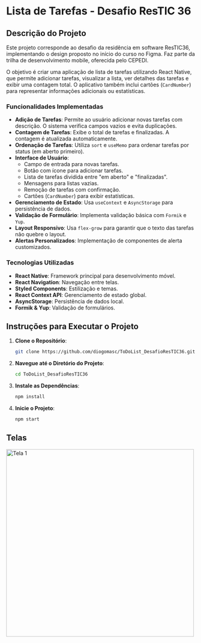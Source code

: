 # Lista de Tarefas - Desafio ResTIC 36

## Descrição do Projeto

Este projeto corresponde ao desafio da residência em software ResTIC36, implementando o design proposto no início do curso no Figma. Faz parte da trilha de desenvolvimento mobile, oferecida pelo CEPEDI.

O objetivo é criar uma aplicação de lista de tarefas utilizando React Native, que permite adicionar tarefas, visualizar a lista, ver detalhes das tarefas e exibir uma contagem total. O aplicativo também inclui cartões (`CardNumber`) para representar informações adicionais ou estatísticas.

### Funcionalidades Implementadas

- **Adição de Tarefas**: Permite ao usuário adicionar novas tarefas com descrição. O sistema verifica campos vazios e evita duplicações.
- **Contagem de Tarefas**: Exibe o total de tarefas e finalizadas. A contagem é atualizada automaticamente.
- **Ordenação de Tarefas**: Utiliza `sort` e `useMemo` para ordenar tarefas por status (em aberto primeiro).
- **Interface de Usuário**:
  - Campo de entrada para novas tarefas.
  - Botão com ícone para adicionar tarefas.
  - Lista de tarefas dividida entre "em aberto" e "finalizadas".
  - Mensagens para listas vazias.
  - Remoção de tarefas com confirmação.
  - Cartões (`CardNumber`) para exibir estatísticas.
- **Gerenciamento de Estado**: Usa `useContext` e `AsyncStorage` para persistência de dados.
- **Validação de Formulário**: Implementa validação básica com `Formik` e `Yup`.
- **Layout Responsivo**: Usa `flex-grow` para garantir que o texto das tarefas não quebre o layout.
- **Alertas Personalizados**: Implementação de componentes de alerta customizados.

### Tecnologias Utilizadas

- **React Native**: Framework principal para desenvolvimento móvel.
- **React Navigation**: Navegação entre telas.
- **Styled Components**: Estilização e temas.
- **React Context API**: Gerenciamento de estado global.
- **AsyncStorage**: Persistência de dados local.
- **Formik & Yup**: Validação de formulários.

## Instruções para Executar o Projeto

1. **Clone o Repositório**:
   ```bash
   git clone https://github.com/diogomasc/ToDoList_DesafioResTIC36.git
   ```

2. **Navegue até o Diretório do Projeto**:
   ```bash
   cd ToDoList_DesafioResTIC36
   ```

3. **Instale as Dependências**:
   ```bash
   npm install
   ```

4. **Inicie o Projeto**:
   ```bash
   npm start
   ```

## Telas 

<div style="display: flex; overflow-x: auto;">
   <img src="https://github.com/user-attachments/assets/0ddddd38-5dc9-4018-9299-deab233fc158" alt="Tela 1" style="height: 500px; margin-right: 10px;">
   <img src="https://github.com/user-attachments/assets/a91b3929-aaf2-4bfb-a872-a960b9276d5f" alt="Tela 2" style="height: 500px; margin-right: 10px;">
   <img src="https://github.com/user-attachments/assets/bf1e0c39-d707-4b5f-b2f7-9e9bbd71b6b4" alt="Tela 3" style="height: 500px; margin-right: 10px;">
   <img src="https://github.com/user-attachments/assets/fb19cf3d-35ce-4487-8798-38805757208c" alt="Tela 4" style="height: 500px; margin-right: 10px;">
   <img src="https://github.com/user-attachments/assets/bbb180c0-1e0e-44c2-86bc-62c65a82b06d" alt="Tela 5" style="height: 500px; margin-right: 10px;">
   <img src="https://github.com/user-attachments/assets/81040181-0b0f-4137-8f7d-a67714e91dbe" alt="Tela 6" style="height: 500px; margin-right: 10px;">
   <img src="https://github.com/user-attachments/assets/a671f2e4-b38a-4c36-8d6a-d8f2ed90d373" alt="Tela 7" style="height: 500px; margin-right: 10px;">
   <img src="https://github.com/user-attachments/assets/0d9819cc-6d72-42b1-bc25-4ab4fa8e5606" alt="Tela 8" style="height: 500px; margin-right: 10px;">

</div>
